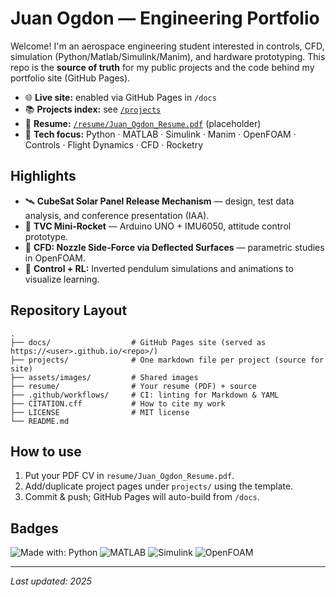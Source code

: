 # Juan Ogdon — Engineering Portfolio

Welcome! I'm an aerospace engineering student interested in controls, CFD, simulation (Python/Matlab/Simulink/Manim), and hardware prototyping. This repo is the **source of truth** for my public projects and the code behind my portfolio site (GitHub Pages).

- 🌐 **Live site:** enabled via GitHub Pages in `/docs`
- 📚 **Projects index:** see [`/projects`](projects)
- 📄 **Resume:** [`/resume/Juan_Ogdon_Resume.pdf`](resume/Juan_Ogdon_Resume.pdf) (placeholder)
- 🧪 **Tech focus:** Python · MATLAB · Simulink · Manim · OpenFOAM · Controls · Flight Dynamics · CFD · Rocketry

## Highlights
- 🛰️ **CubeSat Solar Panel Release Mechanism** — design, test data analysis, and conference presentation (IAA).  
- 🚀 **TVC Mini-Rocket** — Arduino UNO + IMU6050, attitude control prototype.  
- 💨 **CFD: Nozzle Side-Force via Deflected Surfaces** — parametric studies in OpenFOAM.  
- 🧠 **Control + RL:** Inverted pendulum simulations and animations to visualize learning.

## Repository Layout
```
.
├── docs/                  # GitHub Pages site (served as https://<user>.github.io/<repo>/)
├── projects/              # One markdown file per project (source for site)
├── assets/images/         # Shared images
├── resume/                # Your resume (PDF) + source
├── .github/workflows/     # CI: linting for Markdown & YAML
├── CITATION.cff           # How to cite my work
├── LICENSE                # MIT license
└── README.md
```

## How to use
1. Put your PDF CV in `resume/Juan_Ogdon_Resume.pdf`.
2. Add/duplicate project pages under `projects/` using the template.
3. Commit & push; GitHub Pages will auto-build from `/docs`.

## Badges
![Made with: Python](https://img.shields.io/badge/Python-3.11+-blue)
![MATLAB](https://img.shields.io/badge/MATLAB-R2023b-orange)
![Simulink](https://img.shields.io/badge/Simulink-Modeling-green)
![OpenFOAM](https://img.shields.io/badge/OpenFOAM-CFD-informational)

---
*Last updated: 2025*
